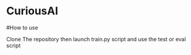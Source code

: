 # CuriousAI

#How to use

Clone The repository
then launch train.py script
and use the test or eval script
